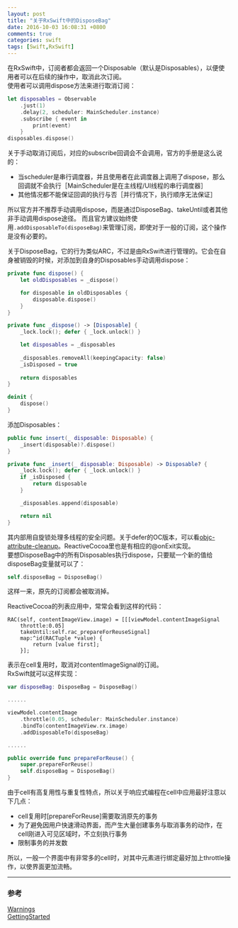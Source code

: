 ```yaml
---
layout: post
title: "关于RxSwift中的DisposeBag"
date: 2016-10-03 16:08:31 +0800
comments: true
categories: swift
tags: [Swift,RxSwift]
---
```

在RxSwift中，订阅者都会返回一个Disposable（默认是Disposables），以便使用者可以在后续的操作中，取消此次订阅。<br>
使用者可以调用dispose方法来进行取消订阅：

```swift
let disposables = Observable
    .just(1)
    .delay(2, scheduler: MainScheduler.instance)
    .subscribe { event in
        print(event)
    }
disposables.dispose()
```
关于手动取消订阅后，对应的subscribe回调会不会调用，官方的手册是这么说的：

- 当scheduler是串行调度器，并且使用者在此调度器上调用了dispose，那么回调就不会执行［MainScheduler是在主线程/UI线程的串行调度器］
- 其他情况都不能保证回调的执行与否［并行情况下，执行顺序无法保证］

<!--More-->

所以官方并不推荐手动调用dispose，而是通过DisposeBag、takeUntil或者其他非手动调用dispose途径。
而且官方建议始终使用`.addDisposableTo(disposeBag)`来管理订阅，即使对于一般的订阅，这个操作是没有必要的。

关于DisposeBag，它的行为类似ARC，不过是由RxSwift进行管理的。它会在自身被销毁的时候，对添加到自身的Disposables手动调用dispose：

```swift
private func dispose() {
    let oldDisposables = _dispose()

    for disposable in oldDisposables {
        disposable.dispose()
    }
}

private func _dispose() -> [Disposable] {
    _lock.lock(); defer { _lock.unlock() }

    let disposables = _disposables
    
    _disposables.removeAll(keepingCapacity: false)
    _isDisposed = true
    
    return disposables
}

deinit {
    dispose()
}
```
添加Disposables：

```swift
public func insert(_ disposable: Disposable) {
    _insert(disposable)?.dispose()
}

private func _insert(_ disposable: Disposable) -> Disposable? {
    _lock.lock(); defer { _lock.unlock() }
    if _isDisposed {
        return disposable
    }

    _disposables.append(disposable)

    return nil
}
```
其内部用自旋锁处理多线程的安全问题。关于defer的OC版本，可以看[objc-attribute-cleanup](http://blog.sunnyxx.com/2014/09/15/objc-attribute-cleanup/)。ReactiveCocoa里也是有相应的@onExit实现。<br>
要想DisposeBag中的所有Disposables执行dispose，只要赋一个新的值给disposeBag变量就可以了：

```swift
self.disposeBag = DisposeBag()
```
这样一来，原先的订阅都会被取消掉。

ReactiveCocoa的列表应用中，常常会看到这样的代码：

```objc
RAC(self, contentImageView.image) = [[[viewModel.contentImageSignal
    throttle:0.05]
    takeUntil:self.rac_prepareForReuseSignal]
    map:^id(RACTuple *value) {
        return [value first];
    }];
```
表示在cell复用时，取消对contentImageSignal的订阅。<br>
RxSwift就可以这样实现：

```swift
var disposeBag: DisposeBag = DisposeBag()

......

viewModel.contentImage
    .throttle(0.05, scheduler: MainScheduler.instance)
    .bindTo(contentImageView.rx.image)
    .addDisposableTo(disposeBag)

......

public override func prepareForReuse() {
    super.prepareForReuse()
    self.disposeBag = DisposeBag()
}
```
由于cell有高复用性与重复性特点，所以关于响应式编程在cell中应用最好注意以下几点：

- cell复用时[prepareForReuse]需要取消原先的事务
- 为了避免因用户快速滑动界面，而产生大量创建事务与取消事务的动作，在cell刚进入可见区域时，不立刻执行事务
- 限制事务的并发数

所以，一般一个界面中有非常多的cell时，对其中元素进行绑定最好加上throttle操作，以使界面更加流畅。

---
### 参考
[Warnings](https://github.com/ReactiveX/RxSwift/blob/master/Documentation/Warnings.md)<br>
[GettingStarted](https://github.com/ReactiveX/RxSwift/blob/master/Documentation/GettingStarted.md)
